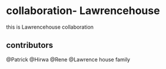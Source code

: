 # collaboration- Lawrencehouse 

this is Lawrencehouse collaboration 

## contributors 

@Patrick 
@Hirwa 
@Rene 
@Lawrence house family 
